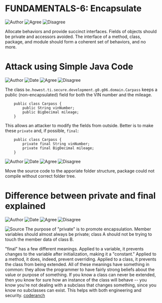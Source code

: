 # FUNDAMENTALS-6: Encapsulate
![Author](https://img.shields.io/badge/Author-Oracle-blue.svg)
![Agree](https://img.shields.io/badge/AGREE-1-green.svg) 
![Disagree](https://img.shields.io/badge/DISAGREE-0-red.svg)

Allocate behaviors and provide succinct interfaces. Fields of objects should be private and accessors avoided. The interface of a method, class, package, and module should form a coherent set of behaviors, and no more.

# Attack using Simple Java Code
![Author](https://img.shields.io/badge/Author-Bart.Devriendt-blue.svg)
![Date](https://img.shields.io/badge/Date-20171001-lightgrey.svg)
![Agree](https://img.shields.io/badge/AGREE-6-green.svg)
![Disagree](https://img.shields.io/badge/DISAGREE-0-red.svg)

The class ```be.howest.ti.secure.development.g0.g06.domain.Carpass``` keeps a public (non-encapsulated) field for both the VIN number and the mileage.  
 
        public class Carpass {
            public String vinNumber;
            public BigDecimal mileage;
        }

This allows an attacker to modify the fields from outside.  Better is to make these ```private``` and, if possible, 
```final```:

        public class Carpass {
            private final String vinNumber;
            private final BigDecimal mileage;
        }
![Author](https://img.shields.io/badge/Author-Sven.Meuleman-blue.svg)
![Date](https://img.shields.io/badge/Date-20171223-lightgrey.svg)
![Agree](https://img.shields.io/badge/AGREE-0-green.svg)
![Disagree](https://img.shields.io/badge/DISAGREE-0-red.svg)

Move the source code to the apporiate folder structure, package could not compile without correct folder tree.

# Difference between private and final explained
![Author](https://img.shields.io/badge/Author-Sven.Meuleman-blue.svg)
![Date](https://img.shields.io/badge/Date-20171224-lightgrey.svg)
![Agree](https://img.shields.io/badge/AGREE-1-green.svg)
![Disagree](https://img.shields.io/badge/DISAGREE-0-red.svg)

![Source](https://img.shields.io/badge/Source-Ernest.Friedman--Hill-orange.svg)
The purpose of "private" is to promote encapsulation. Member variables should almost always be private; class A should not be trying to touch the member data of class B.

"final" has a few different meanings. Applied to a variable, it prevents changes to the variable after initialization, making it a "constant." Applied to a method, it does, indeed, prevent overriding. Applied to a class, it prevents the class from being extended. All of these meanings have something in common: they allow the programmer to have fairly strong beliefs about the value or purpose of something. If you know a class can never be extended, then you know for sure how an instance of the class will behave -- you know you're not dealing with a subclass that changes something, since you know no subclasses can exist. This helps with both engineering and security.
[coderanch](https://coderanch.com/t/404696/java/Difference-Private-Final)
